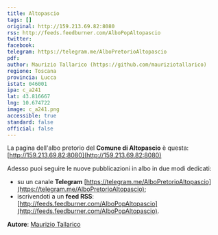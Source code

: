 ```yaml
---
title: Altopascio
tags: []
original: http://159.213.69.82:8080
rss: http://feeds.feedburner.com/AlboPopAltopascio
twitter: 
facebook: 
telegram: https://telegram.me/AlboPretorioAltopascio
pdf: 
author: Maurizio Tallarico (https://github.com/mauriziotallarico)
regione: Toscana
provincia: Lucca
istat: 046001
ipa: c_a241
lat: 43.816667
lng: 10.674722
image: c_a241.png
accessible: true
standard: false
official: false
---
```


La pagina dell'albo pretorio del **Comune di Altopascio** è questa: [http://159.213.69.82:8080](http://159.213.69.82:8080)

Adesso puoi seguire le nuove pubblicazioni in albo in due modi dedicati:

* su un canale **Telegram** [https://telegram.me/AlboPretorioAltopascio](https://telegram.me/AlboPretorioAltopascio);
* iscrivendoti a un **feed RSS**: [http://feeds.feedburner.com/AlboPopAltopascio](http://feeds.feedburner.com/AlboPopAltopascio).

**Autore**: [Maurizio Tallarico](https://github.com/mauriziotallarico)
